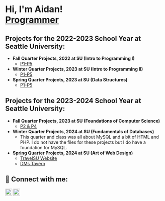<h1>Hi, I'm Aidan! <br/><a href="https://github.com/aahmad65">Programmer</a>

<h2> Projects for the 2022-2023 School Year at Seattle University:</h2>

- <b>Fall Quarter Projects, 2022 at SU (Intro to Programming I)</b>
  - [P1-P5](https://github.com/aahmad65/FQ22_SU_PROJECTS)
- <b>Winter Quarter Projects, 2023 at SU (Intro to Programming II)</b>
  - [P1-P5](https://github.com/aahmad65/WQ23_SU_PROJECTS)
- <b>Spring Quarter Projects, 2023 at SU (Data Structures)</b>
  - [P1-P5](https://github.com/aahmad65/SQ23_SU_PROJECTS)
 
<h2> Projects for the 2023-2024 School Year at Seattle University:</h2>

- <b>Fall Quarter Projects, 2023 at SU (Foundations of Computer Science)</b>
  - [P2 & P4](https://github.com/aahmad65/FQ23_SU_PROJECTS)
- <b>Winter Quarter Projects, 2024 at SU (Fundamentals of Databases)</b>
  - This quarter and class was all about MySQL and a bit of HTML and PHP. I do not have the files for these projects but I do have a foundation for MySQL.
- <b>Spring Quarter Projects, 2024 at SU (Art of Web Design)</b>
  - [TravelSU Website](https://github.com/mnzarn/TravelSU-WebApp)
  - [DMs Tavern](https://github.com/aahmad65/DMsTavern)

<h2> 🤳 Connect with me:</h2>

[<img align="left" alt="aahmad65 | LinkedIn" width="22px" src="https://cdn.jsdelivr.net/npm/simple-icons@v3/icons/linkedin.svg" />][linkedin]
[<img align="left" alt="aidanlovesducks | Instagram" width="22px" src="https://cdn.jsdelivr.net/npm/simple-icons@v3/icons/instagram.svg" />][instagram]

[instagram]: https://www.instagram.com/aidanlovesducks/
[linkedin]: https://linkedin.com/in/aidan-ahmad
